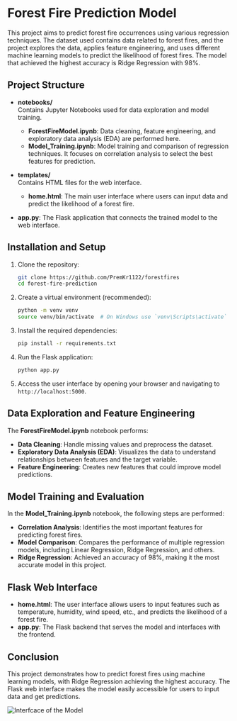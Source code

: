 # Forest Fire Prediction Model

This project aims to predict forest fire occurrences using various regression techniques. The dataset used contains data related to forest fires, and the project explores the data, applies feature engineering, and uses different machine learning models to predict the likelihood of forest fires. The model that achieved the highest accuracy is Ridge Regression with 98%.

## Project Structure

- **notebooks/**  
  Contains Jupyter Notebooks used for data exploration and model training.
  - **ForestFireModel.ipynb**: Data cleaning, feature engineering, and exploratory data analysis (EDA) are performed here.
  - **Model_Training.ipynb**: Model training and comparison of regression techniques. It focuses on correlation analysis to select the best features for prediction.

- **templates/**  
  Contains HTML files for the web interface.
  - **home.html**: The main user interface where users can input data and predict the likelihood of a forest fire.

- **app.py**: The Flask application that connects the trained model to the web interface.

## Installation and Setup

1. Clone the repository:
    ```bash
    git clone https://github.com/PremKr1122/forestfires
    cd forest-fire-prediction
    ```

2. Create a virtual environment (recommended):
    ```bash
    python -m venv venv
    source venv/bin/activate  # On Windows use `venv\Scripts\activate`
    ```

3. Install the required dependencies:
    ```bash
    pip install -r requirements.txt
    ```

4. Run the Flask application:
    ```bash
    python app.py
    ```

5. Access the user interface by opening your browser and navigating to `http://localhost:5000`.

## Data Exploration and Feature Engineering

The **ForestFireModel.ipynb** notebook performs:

- **Data Cleaning**: Handle missing values and preprocess the dataset.
- **Exploratory Data Analysis (EDA)**: Visualizes the data to understand relationships between features and the target variable.
- **Feature Engineering**: Creates new features that could improve model predictions.

## Model Training and Evaluation

In the **Model_Training.ipynb** notebook, the following steps are performed:

- **Correlation Analysis**: Identifies the most important features for predicting forest fires.
- **Model Comparison**: Compares the performance of multiple regression models, including Linear Regression, Ridge Regression, and others.
- **Ridge Regression**: Achieved an accuracy of 98%, making it the most accurate model in this project.

## Flask Web Interface

- **home.html**: The user interface allows users to input features such as temperature, humidity, wind speed, etc., and predicts the likelihood of a forest fire.
- **app.py**: The Flask backend that serves the model and interfaces with the frontend.

## Conclusion

This project demonstrates how to predict forest fires using machine learning models, with Ridge Regression achieving the highest accuracy. The Flask web interface makes the model easily accessible for users to input data and get predictions.

![Interfcace of the Model](https://github.com/PremKr1122/forestfires/blob/main/FFP_Output.png?raw=true)

